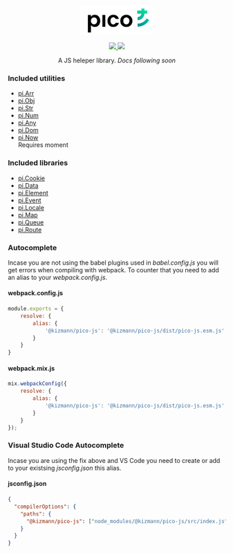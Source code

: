 <p align="center"><img width="170" src="https://github.com/vankizmann/pico-js/blob/master/pico.svg?raw=true" alt="pico-ui"></p>

<p align="center">
  <a href="https://www.npmjs.org/package/@kizmann/pico-js">
    <img src="https://img.shields.io/npm/v/@kizmann/pico-js.svg">
  </a>
  <a href="https://npmcharts.com/compare/@kizmann/pico-js?minimal=true">
    <img src="http://img.shields.io/npm/dm/@kizmann/pico-js.svg">
  </a>
  <br>
</p>

<p align="center">A JS heleper library. <i>Docs following soon</i></p>

### Included utilities

- [pi.Arr](#)
- [pi.Obj](#)
- [pi.Str](#)
- [pi.Num](#)
- [pi.Any](#)
- [pi.Dom](#)
- [pi.Now](#)<br>Requires moment

### Included libraries

- [pi.Cookie](#)
- [pi.Data](#)
- [pi.Element](#)
- [pi.Event](#)
- [pi.Locale](#)
- [pi.Map](#)
- [pi.Queue](#)
- [pi.Route](#)

### Autocomplete

Incase you are not using the babel plugins used in *babel.config.js* you will get errors when compiling with webpack. To counter that you need to add an alias to your *webpack.config.js*.

#### webpack.config.js
```js
module.exports = {
    resolve: {
        alias: {
            '@kizmann/pico-js': '@kizmann/pico-js/dist/pico-js.esm.js'
        }
    }
}
```

#### webpack.mix.js
```js
mix.webpackConfig({
    resolve: {
        alias: {
            '@kizmann/pico-js': '@kizmann/pico-js/dist/pico-js.esm.js'
        }
    }
});
```

### Visual Studio Code Autocomplete

Incase you are using the fix above and VS Code you need to create or add to your existsing *jsconfig.json* this alias.

#### jsconfig.json
```json
{
  "compilerOptions": {
    "paths": {
      "@kizmann/pico-js": ["node_modules/@kizmann/pico-js/src/index.js"],
    }
  }
}
```